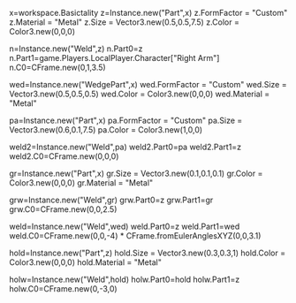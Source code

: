 x=workspace.Basictality
z=Instance.new("Part",x)
z.FormFactor = "Custom"
z.Material = "Metal"
z.Size = Vector3.new(0.5,0.5,7.5)
z.Color = Color3.new(0,0,0)

n=Instance.new("Weld",z)
n.Part0=z
n.Part1=game.Players.LocalPlayer.Character["Right Arm"]
n.C0=CFrame.new(0,1,3.5)

wed=Instance.new("WedgePart",x)
wed.FormFactor = "Custom"
wed.Size = Vector3.new(0.5,0.5,0.5)
wed.Color = Color3.new(0,0,0)
wed.Material = "Metal"

pa=Instance.new("Part",x)
pa.FormFactor = "Custom"
pa.Size = Vector3.new(0.6,0.1,7.5)
pa.Color = Color3.new(1,0,0)

weld2=Instance.new("Weld",pa)
weld2.Part0=pa
weld2.Part1=z
weld2.C0=CFrame.new(0,0,0)

gr=Instance.new("Part",x)
gr.Size = Vector3.new(0.1,0.1,0.1)
gr.Color = Color3.new(0,0,0)
gr.Material = "Metal"


grw=Instance.new("Weld",gr)
grw.Part0=z
grw.Part1=gr
grw.C0=CFrame.new(0,0,2.5)

weld=Instance.new("Weld",wed)
weld.Part0=z
weld.Part1=wed
weld.C0=CFrame.new(0,0,-4) * CFrame.fromEulerAnglesXYZ(0,0,3.1)

hold=Instance.new("Part",z)
hold.Size = Vector3.new(0.3,0.3,1)
hold.Color = Color3.new(0,0,0)
hold.Material = "Metal"

holw=Instance.new("Weld",hold)
holw.Part0=hold
holw.Part1=z
holw.C0=CFrame.new(0,-3,0)
